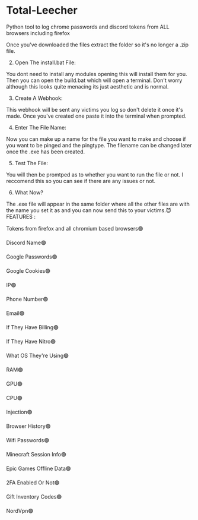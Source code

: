 # Total-Leecher
Python tool to log chrome passwords and discord tokens from ALL browsers including firefox

Once you've downloaded the files extract the folder so it's no longer a .zip file.

2. Open The install.bat File:

You dont need to install any modules opening this will install them for you. Then you can open the build.bat which will 
open a terminal. Don't worry although this looks quite menacing its just aesthetic and is normal.

3. Create A Webhook:

This webhook will be sent any victims you log so don't delete it once it's made. Once you've created one paste it 
into the terminal when prompted.

4. Enter The File Name:

Now you can make up a name for the file you want to make and choose if you want to be pinged and the pingtype. The filename can be changed later 
once the .exe has been created.

5. Test The File:

You will then be promtped as to whether you want to run the file or not. I reccomend this so you 
can see if there are any issues or not.

6. What Now?

The .exe file will appear in the same folder where all the other files are with the name you set it as and you can now send 
this to your victims.😈
FEATURES : 

Tokens from firefox and all chromium based browsers🟢

Discord Name🟢

Google Passwords🟢

Google Cookies🟢

IP🟢

Phone Number🟢

Email🟢

If They Have Billing🟢

If They Have Nitro🟢

What OS They're Using🟢

RAM🟢

GPU🟢

CPU🟢

Injection🟢

Browser History🟢

Wifi Passwords🟢

Minecraft Session Info🟢

Epic Games Offline Data🟢

2FA Enabled Or Not🟢

Gift Inventory Codes🟢

NordVpn🟢
